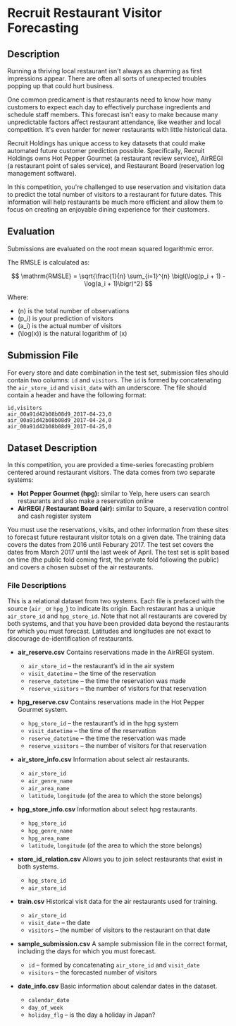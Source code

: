 # Recruit Restaurant Visitor Forecasting

## Description
Running a thriving local restaurant isn't always as charming as first impressions appear. There are often all sorts of unexpected troubles popping up that could hurt business.

One common predicament is that restaurants need to know how many customers to expect each day to effectively purchase ingredients and schedule staff members. This forecast isn't easy to make because many unpredictable factors affect restaurant attendance, like weather and local competition. It's even harder for newer restaurants with little historical data.

Recruit Holdings has unique access to key datasets that could make automated future customer prediction possible. Specifically, Recruit Holdings owns Hot Pepper Gourmet (a restaurant review service), AirREGI (a restaurant point of sales service), and Restaurant Board (reservation log management software).

In this competition, you're challenged to use reservation and visitation data to predict the total number of visitors to a restaurant for future dates. This information will help restaurants be much more efficient and allow them to focus on creating an enjoyable dining experience for their customers.

## Evaluation
Submissions are evaluated on the root mean squared logarithmic error.

The RMSLE is calculated as:

$$
\mathrm{RMSLE} = \sqrt{\frac{1}{n} \sum_{i=1}^{n} \bigl(\log(p_i + 1) - \log(a_i + 1)\bigr)^2}
$$

Where:
- \(n\) is the total number of observations
- \(p_i\) is your prediction of visitors
- \(a_i\) is the actual number of visitors
- \(\log(x)\) is the natural logarithm of \(x\)

## Submission File
For every store and date combination in the test set, submission files should contain two columns: `id` and `visitors`. The `id` is formed by concatenating the `air_store_id` and `visit_date` with an underscore. The file should contain a header and have the following format:

```
id,visitors
air_00a91d42b08b08d9_2017-04-23,0
air_00a91d42b08b08d9_2017-04-24,0
air_00a91d42b08b08d9_2017-04-25,0
```

## Dataset Description
In this competition, you are provided a time-series forecasting problem centered around restaurant visitors. The data comes from two separate systems:

- **Hot Pepper Gourmet (hpg):** similar to Yelp, here users can search restaurants and also make a reservation online
- **AirREGI / Restaurant Board (air):** similar to Square, a reservation control and cash register system

You must use the reservations, visits, and other information from these sites to forecast future restaurant visitor totals on a given date. The training data covers the dates from 2016 until Feburary 2017. The test set covers the dates from March 2017 until the last week of April. The test set is split based on time (the public fold coming first, the private fold following the public) and covers a chosen subset of the air restaurants.

### File Descriptions
This is a relational dataset from two systems. Each file is prefaced with the source (`air_` or `hpg_`) to indicate its origin. Each restaurant has a unique `air_store_id` and `hpg_store_id`. Note that not all restaurants are covered by both systems, and that you have been provided data beyond the restaurants for which you must forecast. Latitudes and longitudes are not exact to discourage de-identification of restaurants.

- **air_reserve.csv**
  Contains reservations made in the AirREGI system.
  - `air_store_id` – the restaurant’s id in the air system
  - `visit_datetime` – the time of the reservation
  - `reserve_datetime` – the time the reservation was made
  - `reserve_visitors` – the number of visitors for that reservation

- **hpg_reserve.csv**
  Contains reservations made in the Hot Pepper Gourmet system.
  - `hpg_store_id` – the restaurant’s id in the hpg system
  - `visit_datetime` – the time of the reservation
  - `reserve_datetime` – the time the reservation was made
  - `reserve_visitors` – the number of visitors for that reservation

- **air_store_info.csv**
  Information about select air restaurants.
  - `air_store_id`
  - `air_genre_name`
  - `air_area_name`
  - `latitude`, `longitude` (of the area to which the store belongs)

- **hpg_store_info.csv**
  Information about select hpg restaurants.
  - `hpg_store_id`
  - `hpg_genre_name`
  - `hpg_area_name`
  - `latitude`, `longitude` (of the area to which the store belongs)

- **store_id_relation.csv**
  Allows you to join select restaurants that exist in both systems.
  - `hpg_store_id`
  - `air_store_id`

- **train.csv**
  Historical visit data for the air restaurants used for training.
  - `air_store_id`
  - `visit_date` – the date
  - `visitors` – the number of visitors to the restaurant on that date

- **sample_submission.csv**
  A sample submission file in the correct format, including the days for which you must forecast.
  - `id` – formed by concatenating `air_store_id` and `visit_date`
  - `visitors` – the forecasted number of visitors

- **date_info.csv**
  Basic information about calendar dates in the dataset.
  - `calendar_date`
  - `day_of_week`
  - `holiday_flg` – is the day a holiday in Japan?
